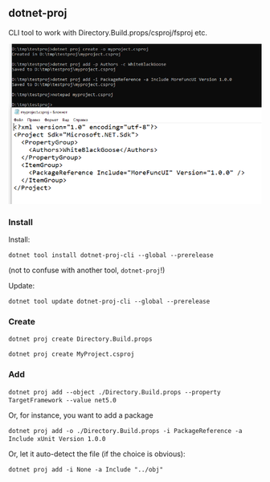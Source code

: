 ## dotnet-proj

CLI tool to work with Directory.Build.props/csproj/fsproj etc.

![screenshot](./screenshot.PNG)

### Install

Install:
```
dotnet tool install dotnet-proj-cli --global --prerelease
```
(not to confuse with another tool, `dotnet-proj`!)

Update:
```
dotnet tool update dotnet-proj-cli --global --prerelease
```

### Create

```
dotnet proj create Directory.Build.props
```

```
dotnet proj create MyProject.csproj
```

### Add

```
dotnet proj add --object ./Directory.Build.props --property TargetFramework --value net5.0
```

Or, for instance, you want to add a package

```
dotnet proj add -o ./Directory.Build.props -i PackageReference -a Include xUnit Version 1.0.0
```

Or, let it auto-detect the file (if the choice is obvious):

```
dotnet proj add -i None -a Include "../obj"
```